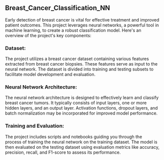 ## Breast_Cancer_Classification_NN

Early detection of breast cancer is vital for effective treatment and improved patient outcomes. 
This project leverages neural networks, a powerful tool in machine learning, to create a 
robust classification model. Here's an overview of the project's key components:




### Dataset:
The project utilizes a breast cancer dataset containing various features extracted from breast cancer biopsies. These features serve as input to the neural network. The dataset is divided into training and testing subsets to facilitate model development and evaluation.


### Neural Network Architecture: 
The neural network architecture is designed to effectively learn and classify breast cancer tumors. It typically consists of input layers, one or more hidden layers, and an output layer. Activation functions, dropout layers, and batch normalization may be incorporated for improved model performance.

### Training and Evaluation:
The project includes scripts and notebooks guiding you through the process of training the neural network on the training dataset. The model is then evaluated on the testing dataset using evaluation metrics like accuracy, precision, recall, and F1-score to assess its performance.
